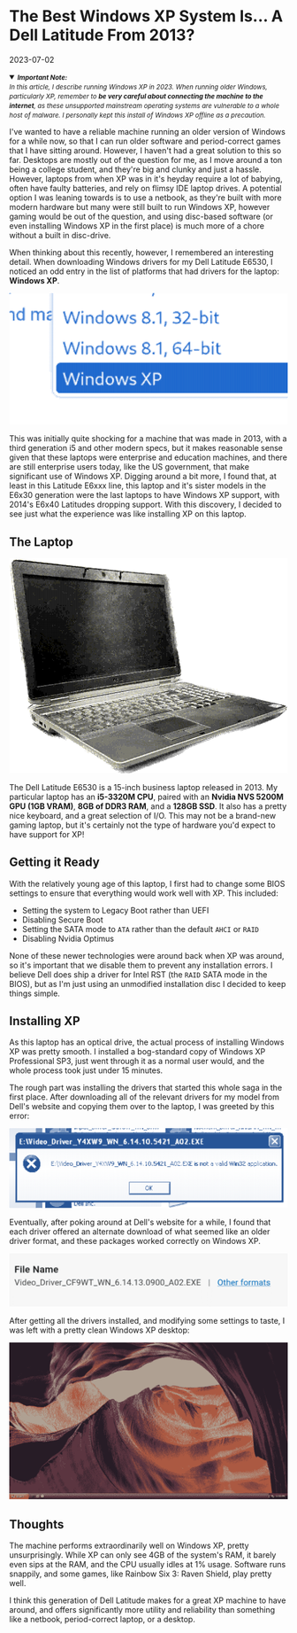 # The Best Windows XP System Is... A Dell Latitude From 2013?

2023-07-02

<details open>
    <summary><small><i><b>Important Note:</b></i></small></summary>
    <small><i>In this article, I describe running Windows XP in 2023. When running older Windows, particularly XP, remember to <b>be very careful about connecting the machine to the internet</b>, as these unsupported mainstream operating systems are vulnerable to a whole host of malware. I personally kept this install of Windows XP offline as a precaution.</i></small>
</details>

I've wanted to have a reliable machine running an older version of Windows for a while now, so that I can run older software and period-correct games that I have sitting around. However, I haven't had a great solution to this so far. Desktops are mostly out of the question for me, as I move around a ton being a college student, and they're big and clunky and just a hassle. However, laptops from when XP was in it's heyday require a lot of babying, often have faulty batteries, and rely on flimsy IDE laptop drives. A potential option I was leaning towards is to use a netbook, as they're built with more modern hardware but many were still built to run Windows XP, however gaming would be out of the question, and using disc-based software (or even installing Windows XP in the first place) is much more of a chore without a built in disc-drive.

When thinking about this recently, however, I remembered an interesting detail. When downloading Windows drivers for my Dell Latitude E6530, I noticed an odd entry in the list of platforms that had drivers for the laptop: **Windows XP**.

![Pictured is a drop-down menu with the option "Windows XP" highlighted](../public/images/dell-latitude-windows-xp/dropdown.png)

This was initially quite shocking for a machine that was made in 2013, with a third generation i5 and other modern specs, but it makes reasonable sense given that these laptops were enterprise and education machines, and there are still enterprise users today, like the US government, that make significant use of Windows XP. Digging around a bit more, I found that, at least in this Latitude E6xxx line, this laptop and it's sister models in the E6x30 generation were the last laptops to have Windows XP support, with 2014's E6x40 Latitudes dropping support. With this discovery, I decided to see just what the experience was like installing XP on this laptop.

## The Laptop

![Pictured is a black and gray 15-inch laptop opened, facing diagonally away from the camera](../public/images/dell-latitude-windows-xp/laptop.png)

The Dell Latitude E6530 is a 15-inch business laptop released in 2013. My particular laptop has an **i5-3320M CPU**, paired with an **Nvidia NVS 5200M GPU (1GB VRAM)**, **8GB of DDR3 RAM**, and a **128GB SSD**. It also has a pretty nice keyboard, and a great selection of I/O. This may not be a brand-new gaming laptop, but it's certainly not the type of hardware you'd expect to have support for XP!

## Getting it Ready

With the relatively young age of this laptop, I first had to change some BIOS settings to ensure that everything would work well with XP. This included:

* Setting the system to Legacy Boot rather than UEFI
* Disabling Secure Boot
* Setting the SATA mode to `ATA` rather than the default `AHCI` or `RAID`
* Disabling Nvidia Optimus

None of these newer technologies were around back when XP was around, so it's important that we disable them to prevent any installation errors. I believe Dell does ship a driver for Intel RST (the `RAID` SATA mode in the BIOS), but as I'm just using an unmodified installation disc I decided to keep things simple.

## Installing XP

As this laptop has an optical drive, the actual process of installing Windows XP was pretty smooth. I installed a bog-standard copy of Windows XP Professional SP3, just went through it as a normal user would, and the whole process took just under 15 minutes.

The rough part was installing the drivers that started this whole saga in the first place. After downloading all of the relevant drivers for my model from Dell's website and copying them over to the laptop, I was greeted by this error:

![Pictured is a Windows XP error message, indicating that the driver program "is not a valid WIN32 application"](../public/images/dell-latitude-windows-xp/error.png)

Eventually, after poking around at Dell's website for a while, I found that each driver offered an alternate download of what seemed like an older driver format, and these packages worked correctly on Windows XP.

![Pictured is a button on Dell's website offering "other formats" for a driver download](../public/images/dell-latitude-windows-xp/other-formats.png)

After getting all the drivers installed, and modifying some settings to taste, I was left with a pretty clean Windows XP desktop:

![Pictured is a clean Windows XP desktop, with a black and orange theme](../public/images/dell-latitude-windows-xp/desktop.png)

## Thoughts

The machine performs extraordinarily well on Windows XP, pretty unsurprisingly. While XP can only see 4GB of the system's RAM, it barely even sips at the RAM, and the CPU usually idles at 1% usage. Software runs snappily, and some games, like Rainbow Six 3: Raven Shield, play pretty well.

I think this generation of Dell Latitude makes for a great XP machine to have around, and offers significantly more utility and reliability than something like a netbook, period-correct laptop, or a desktop.
